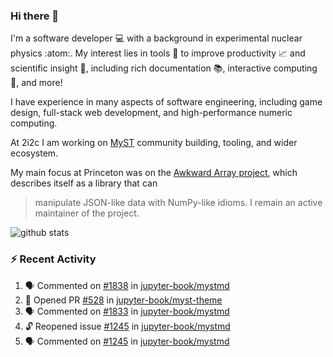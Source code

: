 ### Hi there 👋 

I'm a software developer 💻 with a background in experimental nuclear physics :atom:. My interest lies in tools :wrench: to improve productivity :chart_with_upwards_trend: and scientific insight :telescope:, including rich documentation 📚, interactive computing 🧮, and more! 

I have experience in many aspects of software engineering, including game design, full-stack web development, and high-performance numeric computing. 

At 2i2c I am working on [MyST](https://github.com/jupyter-book/mystmd) community building, tooling, and wider ecosystem. 

My main focus at Princeton was on the [Awkward Array project](awkward-array.org/), which describes itself as a library that can 
> manipulate JSON-like data with NumPy-like idioms. I remain an active maintainer of the project. 

![github stats](https://github-readme-stats.vercel.app/api?username=agoose77&show_icons=true&hide_rank=true&hide_title=true&bg_color=30,e76445,904e95&text_color=efe3ec&icon_color=efe3ec)
<!--
**agoose77/agoose77** is a ✨ _special_ ✨ repository because its `README.md` (this file) appears on your GitHub profile.

Here are some ideas to get you started:

- 🔭 I’m currently working on ...
- 🌱 I’m currently learning ...
- 👯 I’m looking to collaborate on ...
- 🤔 I’m looking for help with ...
- 💬 Ask me about ...
- 📫 How to reach me: ...
- 😄 Pronouns: ...
- ⚡ Fun fact: ...
-->

### :zap: Recent Activity

<!--START_SECTION:activity-->
1. 🗣 Commented on [#1838](https://github.com/jupyter-book/mystmd/issues/1838#issuecomment-2636257028) in [jupyter-book/mystmd](https://github.com/jupyter-book/mystmd)
2. 💪 Opened PR [#528](https://github.com/jupyter-book/myst-theme/pull/528) in [jupyter-book/myst-theme](https://github.com/jupyter-book/myst-theme)
3. 🗣 Commented on [#1833](https://github.com/jupyter-book/mystmd/issues/1833#issuecomment-2633470966) in [jupyter-book/mystmd](https://github.com/jupyter-book/mystmd)
4. 🔓 Reopened issue [#1245](https://github.com/jupyter-book/mystmd/issues/1245) in [jupyter-book/mystmd](https://github.com/jupyter-book/mystmd)
5. 🗣 Commented on [#1245](https://github.com/jupyter-book/mystmd/issues/1245#issuecomment-2633445118) in [jupyter-book/mystmd](https://github.com/jupyter-book/mystmd)
<!--END_SECTION:activity-->
